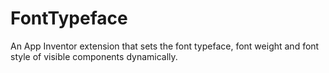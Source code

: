# FontTypeface
An App Inventor extension that sets the font typeface, font weight and font style of visible components dynamically.
